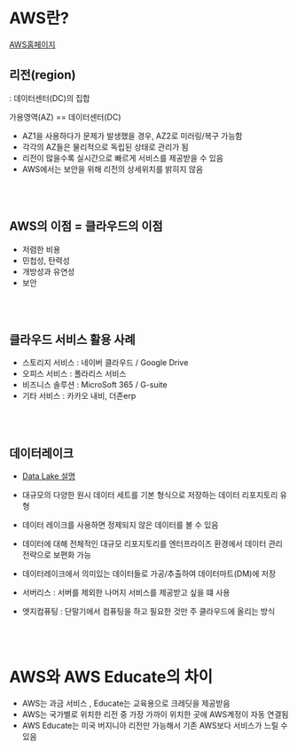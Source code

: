 # AWS란?

[AWS홈페이지](https://aws.amazon.com/ko/?nc2=h_lg)

## 리전(region) 
: 데이터센터(DC)의 집합

가용영역(AZ) == 데이터센터(DC)

* AZ1을 사용하다가 문제가 발생했을 경우, AZ2로 미러링/복구 가능함
* 각각의 AZ들은 물리적으로 독립된 상태로 관리가 됨
* 리전이 많을수록 실시간으로 빠르게 서비스를 제공받을 수 있음
* AWS에서는 보안을 위해 리전의 상세위치를 밝히지 않음

<br><br>

## AWS의 이점 = 클라우드의 이점
* 저렴한 비용
* 민첩성, 탄력성
* 개방성과 유연성
* 보안

<br><br>

## 클라우드 서비스 활용 사례
* 스토리지 서비스 : 네이버 클라우드 / Google Drive
* 오피스 서비스 : 폴라리스 서비스
* 비즈니스 솔루션 : MicroSoft 365 / G-suite
* 기타 서비스 : 카카오 내비, 더존erp

<br><br>

## 데이터레이크 
* [Data Lake 설명](https://www.redhat.com/ko/topics/data-storage/what-is-a-data-lake)
* 대규모의 다양한 원시 데이터 세트를 기본 형식으로 저장하는 데이터 리포지토리 유형
* 데이터 레이크를 사용하면 정제되지 않은 데이터를 볼 수 있음
* 데이터에 대해 전체적인 대규모 리포지토리를 엔터프라이즈 환경에서 데이터 관리 전략으로 보편화 가능
* 데이터레이크에서 의미있는 데이터들로 가공/추출하여 데이터마트(DM)에 저장


* 서버리스 : 서버를 제외한 나머지 서비스를 제공받고 싶을 떄 사용
* 엣지컴퓨팅 : 단말기에서 컴퓨팅을 하고 필요한 것만 주 클라우드에 올리는 방식

<BR><BR>

# AWS와 AWS Educate의 차이
* AWS는 과금 서비스 , Educate는 교육용으로 크레딧을 제공받음
* AWS는 국가별로 위치한 리전 중 가장 가까이 위치한 곳에 AWS계정이 자동 연결됨
* AWS Educate는 미국 버지니아 리전만 가능해서 기존 AWS보다 서비스가 느릴 수 있음


